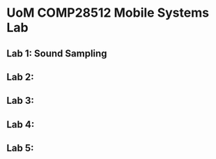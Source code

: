 # UoM COMP28512 Mobile Systems Lab

## Lab 1: Sound Sampling

## Lab 2:

## Lab 3:

## Lab 4:

## Lab 5:



